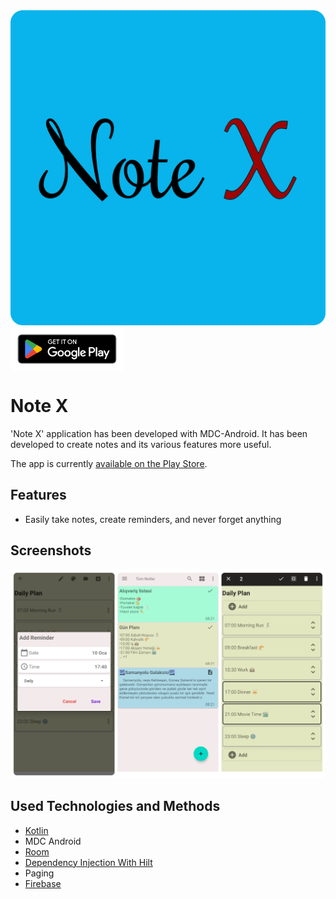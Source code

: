 
<img alt="Note X" src="https://github.com/Ramazan713/Assets/blob/7ce03b6ea20998d0ecd559bf44ed7fd357f618d8/images/app/note%20x/app_image_512.png">

<a href="https://play.google.com/store/apps/details?id=com.masterplus.notex" target="_blank">
  <img src="https://github.com/Ramazan713/Assets/blob/4b33e20a0a80bf3458edfb1f0e583789575efa50/images/shared/GetItOn.png" height="70" border="0" align="center"/>
</a>

Note X
==================

'Note X' application has been developed with MDC-Android. It has been developed to create notes and its various features more useful.

The app is currently [available on the Play Store](https://play.google.com/store/apps/details?id=com.masterplus.notex).

## Features
- Easily take notes, create reminders, and never forget anything

## Screenshots
<img alt="Screenshots" src="https://github.com/Ramazan713/Assets/blob/7ce03b6ea20998d0ecd559bf44ed7fd357f618d8/images/app/note%20x/v1.0.1/screenshotsNotes.png" target="_blank">

## Used Technologies and Methods
- [Kotlin](https://kotlinlang.org/)
- MDC Android
- [Room](https://developer.android.com/training/data-storage/room)
- [Dependency Injection With Hilt](https://developer.android.com/training/dependency-injection/hilt-android)
- Paging
- [Firebase](https://firebase.google.com/)
